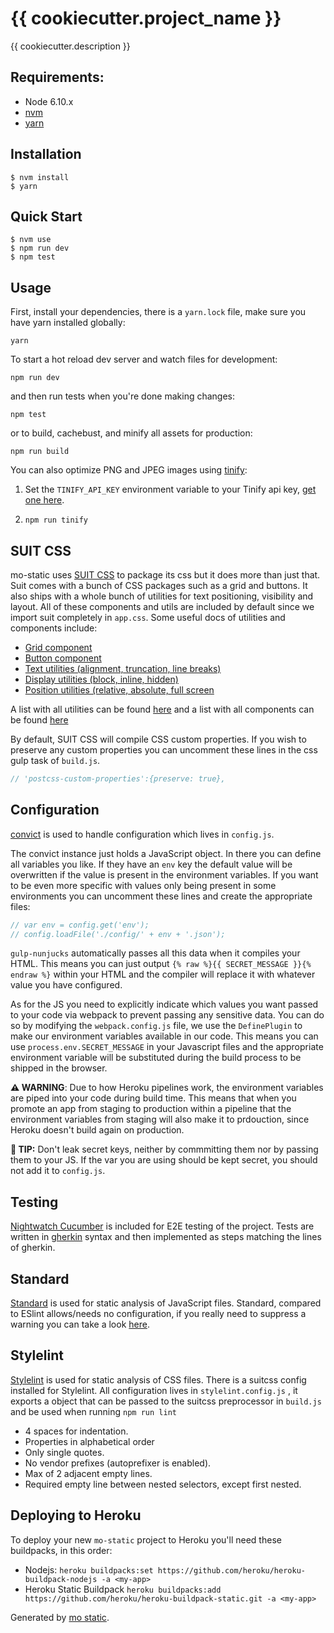 # {{ cookiecutter.project_name }}

{{ cookiecutter.description }}


## Requirements:

- Node 6.10.x
- [nvm](https://github.com/creationix/nvm)
- [yarn](http://yarnpkg.com/)

## Installation

```
$ nvm install
$ yarn
```

## Quick Start

```
$ nvm use
$ npm run dev
$ npm test
```

## Usage

First, install your dependencies, there is a `yarn.lock` file, make sure you have yarn installed globally:

```
yarn
```

To start a hot reload dev server and watch files for development:

```
npm run dev
```

and then run tests when you're done making changes:

```
npm test
```

or to build, cachebust, and minify all assets for production:

```
npm run build
```

You can also optimize PNG and JPEG images using [tinify](https://www.npmjs.com/package/tinify):

1. Set the `TINIFY_API_KEY` environment variable to your Tinify api key, [get one here](https://tinypng.com/developers).

2. `npm run tinify`

## SUIT CSS

mo-static uses [SUIT CSS](https://suitcss.github.io/) to package its css but it does more than just that. Suit comes with a bunch of CSS packages such as a grid and buttons. It also ships with a whole bunch of utilities for text positioning, visibility and layout. All of these components and utils are included by default since we import suit completely in `app.css`. Some useful docs of utilities and components include:

- [Grid component](https://github.com/suitcss/components-grid/)
- [Button component](https://github.com/suitcss/components-button/)
- [Text utilities (alignment, truncation, line breaks) ](https://github.com/suitcss/utils-text)
- [Display utilities (block, inline, hidden)](https://github.com/suitcss/utils-display)
- [Position utilities (relative, absolute, full screen](https://github.com/suitcss/utils-position)

A list with all utilities can be found [here](https://github.com/suitcss/utils) and a list with all components can be found [here](https://github.com/suitcss/components)

By default, SUIT CSS will compile CSS custom properties. If you wish to preserve any custom properties you can uncomment these lines in the css gulp task of `build.js`.

```javascript
// 'postcss-custom-properties':{preserve: true},
```


## Configuration

[convict](https://github.com/mozilla/node-convict) is used to handle configuration which lives in `config.js`.

The convict instance just holds a JavaScript object. In there you can define all variables you like. If they have an `env` key the default value will be overwritten if the value is present in the environment variables. If you want to be even more specific with values only being present in some environments you can uncomment these lines and create the appropriate files:

```javascript
// var env = config.get('env');
// config.loadFile('./config/' + env + '.json');
```

`gulp-nunjucks` automatically passes all this data when it compiles your HTML. This means you can just output `{% raw %}{{ SECRET_MESSAGE }}{% endraw %}` within your HTML and the compiler will replace it with whatever value you have configured.

As for the JS you need to explicitly indicate which values you want passed to your code via webpack to prevent passing any sensitive data. You can do so by modifying the `webpack.config.js` file, we use the `DefinePlugin` to make our environment variables available in our code. This means you can use `process.env.SECRET_MESSAGE` in your Javascript files and the appropriate environment variable will be substituted during the build process to be shipped in the browser.

__⚠️ WARNING__: Due to how Heroku pipelines work, the environment variables are piped into your code during build time. This means that when you promote an app from staging to production within a pipeline that the environment variables from staging will also make it to prdouction, since Heroku doesn't build again on production.

__🔐 TIP:__ Don't leak secret keys, neither by commmitting them nor by passing them to your JS. If the var you are
using should be kept secret, you should not add it to `config.js`.

## Testing

[Nightwatch Cucumber](https://github.com/mucsi96/nightwatch-cucumber) is included for E2E testing of the project. Tests are written in [gherkin](https://github.com/cucumber/cucumber/wiki/Gherkin) syntax and then implemented as steps matching the lines of gherkin.

## Standard

[Standard](https://github.com/feross/standard) is used for static analysis of JavaScript files. Standard, compared to ESlint allows/needs no configuration, if you really need to suppress a warning you can take a look [here](https://github.com/feross/standard#how-do-i-hide-a-certain-warning).

## Stylelint

[Stylelint](https://github.com/stylelint/stylelint) is used for static analysis of CSS files. There is a suitcss config installed for Stylelint. All configuration lives in `stylelint.config.js` , it exports a object that can be passed to the suitcss preprocessor in `build.js` and be used when running `npm run lint`

* 4 spaces for indentation.
* Properties in alphabetical order
* Only single quotes.
* No vendor prefixes (autoprefixer is enabled).
* Max of 2 adjacent empty lines.
* Required empty line between nested selectors, except first nested.

## Deploying to Heroku
To deploy your new `mo-static` project to Heroku you'll need these buildpacks, in this order:

- Nodejs: `heroku buildpacks:set https://github.com/heroku/heroku-buildpack-nodejs -a <my-app>`
- Heroku Static Buildpack `heroku buildpacks:add https://github.com/heroku/heroku-buildpack-static.git -a <my-app>`



Generated by [mo static](https://github.com/istrategylabs/mo-static).